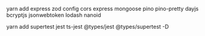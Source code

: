 yarn add express zod config cors express mongoose pino pino-pretty dayjs bcryptjs jsonwebtoken lodash nanoid

yarn add supertest jest ts-jest @types/jest @types/supertest -D
